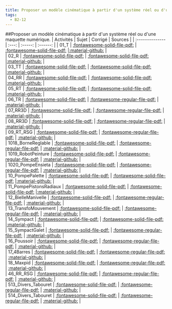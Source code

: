 ```yaml
---
title: Proposer un modèle cinématique à partir d'un système réel ou d'une maquette numérique. 
tags:
  - B2-12
---
```

[comment]: <> (Généré automatiquement par make_all_activitess.py, creation_fichiers_activites)

##Proposer un modèle cinématique à partir d'un système réel ou d'une maquette numérique. 
| Activités | Sujet | Corrigé | Sources  | 
| :-------------- | :---: | :-----: | :------: | 
| 01_T | [:fontawesome-solid-file-pdf:](http://xpessoles-cpge.fr/pdf/B2_12_01_T_Sujet.pdf) | [:fontawesome-solid-file-pdf:](http://xpessoles-cpge.fr/pdf/B2_12_01_T_Corrige.pdf) |[:material-github:](https://github.com/xpessoles/ExercicesCompetences/tree/main/B2_ProposerModele/B2_12_ModeliserSchemasCinematiques/01_T) |  
| 02_R | [:fontawesome-solid-file-pdf:](http://xpessoles-cpge.fr/pdf/B2_12_02_R_Sujet.pdf) | [:fontawesome-solid-file-pdf:](http://xpessoles-cpge.fr/pdf/B2_12_02_R_Corrige.pdf) |[:material-github:](https://github.com/xpessoles/ExercicesCompetences/tree/main/B2_ProposerModele/B2_12_ModeliserSchemasCinematiques/02_R) |  
| 03_TT | [:fontawesome-solid-file-pdf:](http://xpessoles-cpge.fr/pdf/B2_12_03_TT_Sujet.pdf) | [:fontawesome-solid-file-pdf:](http://xpessoles-cpge.fr/pdf/B2_12_03_TT_Corrige.pdf) |[:material-github:](https://github.com/xpessoles/ExercicesCompetences/tree/main/B2_ProposerModele/B2_12_ModeliserSchemasCinematiques/03_TT) |  
| 04_RR | [:fontawesome-solid-file-pdf:](http://xpessoles-cpge.fr/pdf/B2_12_04_RR_Sujet.pdf) | [:fontawesome-solid-file-pdf:](http://xpessoles-cpge.fr/pdf/B2_12_04_RR_Corrige.pdf) |[:material-github:](https://github.com/xpessoles/ExercicesCompetences/tree/main/B2_ProposerModele/B2_12_ModeliserSchemasCinematiques/04_RR) |  
| 05_RT | [:fontawesome-solid-file-pdf:](http://xpessoles-cpge.fr/pdf/B2_12_05_RT_Sujet.pdf) | [:fontawesome-solid-file-pdf:](http://xpessoles-cpge.fr/pdf/B2_12_05_RT_Corrige.pdf) |[:material-github:](https://github.com/xpessoles/ExercicesCompetences/tree/main/B2_ProposerModele/B2_12_ModeliserSchemasCinematiques/05_RT) |  
| 06_TR | [:fontawesome-solid-file-pdf:](http://xpessoles-cpge.fr/pdf/B2_12_06_TR_Sujet.pdf) | [:fontawesome-regular-file-pdf:](http://xpessoles-cpge.fr/pdf/B2_12_06_TR_Corrige.pdf) | [:material-github:](https://github.com/xpessoles/ExercicesCompetences/tree/main/B2_ProposerModele/B2_12_ModeliserSchemasCinematiques/06_TR) |  
| 07_RR3D | [:fontawesome-solid-file-pdf:](http://xpessoles-cpge.fr/pdf/B2_12_07_RR3D_Sujet.pdf) | [:fontawesome-regular-file-pdf:](http://xpessoles-cpge.fr/pdf/B2_12_07_RR3D_Corrige.pdf) | [:material-github:](https://github.com/xpessoles/ExercicesCompetences/tree/main/B2_ProposerModele/B2_12_ModeliserSchemasCinematiques/07_RR3D) |  
| 08_RR3D | [:fontawesome-solid-file-pdf:](http://xpessoles-cpge.fr/pdf/B2_12_08_RR3D_Sujet.pdf) | [:fontawesome-regular-file-pdf:](http://xpessoles-cpge.fr/pdf/B2_12_08_RR3D_Corrige.pdf) | [:material-github:](https://github.com/xpessoles/ExercicesCompetences/tree/main/B2_ProposerModele/B2_12_ModeliserSchemasCinematiques/08_RR3D) |  
| 09_RT_RSG | [:fontawesome-solid-file-pdf:](http://xpessoles-cpge.fr/pdf/B2_12_09_RT_RSG_Sujet.pdf) | [:fontawesome-regular-file-pdf:](http://xpessoles-cpge.fr/pdf/B2_12_09_RT_RSG_Corrige.pdf) | [:material-github:](https://github.com/xpessoles/ExercicesCompetences/tree/main/B2_ProposerModele/B2_12_ModeliserSchemasCinematiques/09_RT_RSG) |  
| 1018_BorneReglable | [:fontawesome-solid-file-pdf:](http://xpessoles-cpge.fr/pdf/B2_12_1018_BorneReglable_Sujet.pdf) | [:fontawesome-regular-file-pdf:](http://xpessoles-cpge.fr/pdf/B2_12_1018_BorneReglable_Corrige.pdf) | [:material-github:](https://github.com/xpessoles/ExercicesCompetences/tree/main/B2_ProposerModele/B2_12_ModeliserSchemasCinematiques/1018_BorneReglable) |  
| 1019_RobotPeinture | [:fontawesome-solid-file-pdf:](http://xpessoles-cpge.fr/pdf/B2_12_1019_RobotPeinture_Sujet.pdf) | [:fontawesome-regular-file-pdf:](http://xpessoles-cpge.fr/pdf/B2_12_1019_RobotPeinture_Corrige.pdf) | [:material-github:](https://github.com/xpessoles/ExercicesCompetences/tree/main/B2_ProposerModele/B2_12_ModeliserSchemasCinematiques/1019_RobotPeinture) |  
| 1020_PompeEnsieta | [:fontawesome-solid-file-pdf:](http://xpessoles-cpge.fr/pdf/B2_12_1020_PompeEnsieta_Sujet.pdf) | [:fontawesome-regular-file-pdf:](http://xpessoles-cpge.fr/pdf/B2_12_1020_PompeEnsieta_Corrige.pdf) | [:material-github:](https://github.com/xpessoles/ExercicesCompetences/tree/main/B2_ProposerModele/B2_12_ModeliserSchemasCinematiques/1020_PompeEnsieta) |  
| 10_PompePalette | [:fontawesome-solid-file-pdf:](http://xpessoles-cpge.fr/pdf/B2_12_10_PompePalette_Sujet.pdf) | [:fontawesome-solid-file-pdf:](http://xpessoles-cpge.fr/pdf/B2_12_10_PompePalette_Corrige.pdf) |[:material-github:](https://github.com/xpessoles/ExercicesCompetences/tree/main/B2_ProposerModele/B2_12_ModeliserSchemasCinematiques/10_PompePalette) |  
| 11_PompePistonsRadiaux | [:fontawesome-solid-file-pdf:](http://xpessoles-cpge.fr/pdf/B2_12_11_PompePistonsRadiaux_Sujet.pdf) | [:fontawesome-solid-file-pdf:](http://xpessoles-cpge.fr/pdf/B2_12_11_PompePistonsRadiaux_Corrige.pdf) |[:material-github:](https://github.com/xpessoles/ExercicesCompetences/tree/main/B2_ProposerModele/B2_12_ModeliserSchemasCinematiques/11_PompePistonsRadiaux) |  
| 12_BielleManivelle | [:fontawesome-solid-file-pdf:](http://xpessoles-cpge.fr/pdf/B2_12_12_BielleManivelle_Sujet.pdf) | [:fontawesome-regular-file-pdf:](http://xpessoles-cpge.fr/pdf/B2_12_12_BielleManivelle_Corrige.pdf) | [:material-github:](https://github.com/xpessoles/ExercicesCompetences/tree/main/B2_ProposerModele/B2_12_ModeliserSchemasCinematiques/12_BielleManivelle) |  
| 13_TransfoMouvement | [:fontawesome-solid-file-pdf:](http://xpessoles-cpge.fr/pdf/B2_12_13_TransfoMouvement_Sujet.pdf) | [:fontawesome-regular-file-pdf:](http://xpessoles-cpge.fr/pdf/B2_12_13_TransfoMouvement_Corrige.pdf) | [:material-github:](https://github.com/xpessoles/ExercicesCompetences/tree/main/B2_ProposerModele/B2_12_ModeliserSchemasCinematiques/13_TransfoMouvement) |  
| 14_Sympact | [:fontawesome-solid-file-pdf:](http://xpessoles-cpge.fr/pdf/B2_12_14_Sympact_Sujet.pdf) | [:fontawesome-solid-file-pdf:](http://xpessoles-cpge.fr/pdf/B2_12_14_Sympact_Corrige.pdf) |[:material-github:](https://github.com/xpessoles/ExercicesCompetences/tree/main/B2_ProposerModele/B2_12_ModeliserSchemasCinematiques/14_Sympact) |  
| 15_SympactGalet | [:fontawesome-solid-file-pdf:](http://xpessoles-cpge.fr/pdf/B2_12_15_SympactGalet_Sujet.pdf) | [:fontawesome-regular-file-pdf:](http://xpessoles-cpge.fr/pdf/B2_12_15_SympactGalet_Corrige.pdf) | [:material-github:](https://github.com/xpessoles/ExercicesCompetences/tree/main/B2_ProposerModele/B2_12_ModeliserSchemasCinematiques/15_SympactGalet) |  
| 16_Poussoir | [:fontawesome-solid-file-pdf:](http://xpessoles-cpge.fr/pdf/B2_12_16_Poussoir_Sujet.pdf) | [:fontawesome-regular-file-pdf:](http://xpessoles-cpge.fr/pdf/B2_12_16_Poussoir_Corrige.pdf) | [:material-github:](https://github.com/xpessoles/ExercicesCompetences/tree/main/B2_ProposerModele/B2_12_ModeliserSchemasCinematiques/16_Poussoir) |  
| 17_4Barres | [:fontawesome-solid-file-pdf:](http://xpessoles-cpge.fr/pdf/B2_12_17_4Barres_Sujet.pdf) | [:fontawesome-regular-file-pdf:](http://xpessoles-cpge.fr/pdf/B2_12_17_4Barres_Corrige.pdf) | [:material-github:](https://github.com/xpessoles/ExercicesCompetences/tree/main/B2_ProposerModele/B2_12_ModeliserSchemasCinematiques/17_4Barres) |  
| 18_Maxpid | [:fontawesome-solid-file-pdf:](http://xpessoles-cpge.fr/pdf/B2_12_18_Maxpid_Sujet.pdf) | [:fontawesome-regular-file-pdf:](http://xpessoles-cpge.fr/pdf/B2_12_18_Maxpid_Corrige.pdf) | [:material-github:](https://github.com/xpessoles/ExercicesCompetences/tree/main/B2_ProposerModele/B2_12_ModeliserSchemasCinematiques/18_Maxpid) |  
| 46_RR_RSG | [:fontawesome-solid-file-pdf:](http://xpessoles-cpge.fr/pdf/B2_12_46_RR_RSG_Sujet.pdf) | [:fontawesome-regular-file-pdf:](http://xpessoles-cpge.fr/pdf/B2_12_46_RR_RSG_Corrige.pdf) | [:material-github:](https://github.com/xpessoles/ExercicesCompetences/tree/main/B2_ProposerModele/B2_12_ModeliserSchemasCinematiques/46_RR_RSG) |  
| 513_Divers_Tabouret | [:fontawesome-solid-file-pdf:](http://xpessoles-cpge.fr/pdf/B2_12_513_Divers_Tabouret_Sujet.pdf) | [:fontawesome-regular-file-pdf:](http://xpessoles-cpge.fr/pdf/B2_12_513_Divers_Tabouret_Corrige.pdf) | [:material-github:](https://github.com/xpessoles/ExercicesCompetences/tree/main/B2_ProposerModele/B2_12_ModeliserSchemasCinematiques/513_Divers_Tabouret) |  
| 514_Divers_Tabouret | [:fontawesome-solid-file-pdf:](http://xpessoles-cpge.fr/pdf/B2_12_514_Divers_Tabouret_Sujet.pdf) | [:fontawesome-regular-file-pdf:](http://xpessoles-cpge.fr/pdf/B2_12_514_Divers_Tabouret_Corrige.pdf) | [:material-github:](https://github.com/xpessoles/ExercicesCompetences/tree/main/B2_ProposerModele/B2_12_ModeliserSchemasCinematiques/514_Divers_Tabouret) |  

